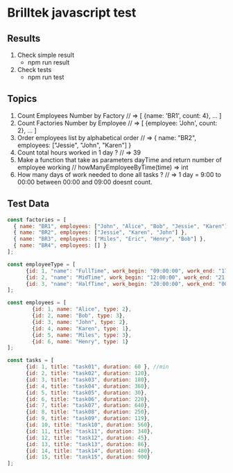 # Brilltek javascript test

## Results

1. Check simple result
    - npm run result
2. Check tests
    - npm run test

## Topics

1. Count Employees Number by Factory // => [ {name: 'BR1', count: 4}, ... ]
2. Count Factories Number by Employee // => [ {employee: 'John', count: 2}, ... ]
3. Order employees list by alphabetical order // =>   { name: "BR2", employees: ["Jessie", "John", "Karen"] }
4. Count total hours worked in 1 day ? // => 39
5. Make a function that take as parameters dayTime and return number of employee working // howManyEmployeeByTime(time) => int
6. How many days of work needed to done all tasks ? // => 1 day = 9:00 to 00:00 between 00:00 and 09:00 doesnt count.

## Test Data

```js
const factories = [
  { name: "BR1", employees: ["John", "Alice", "Bob", "Jessie", "Karen"] },
  { name: "BR2", employees: ["Jessie", "Karen", "John"] },
  { name: "BR3", employees: ["Miles", "Eric", "Henry", "Bob"] },
  { name: "BR4", employees: [] }
];

const employeeType = [
      {id: 1, "name": "FullTime", work_begin: "09:00:00", work_end: "17:00:00"},
      {id: 2, "name": "MidTime", work_begin: "12:00:00", work_end: "21:00:00"},
      {id: 3, "name": "HalfTime", work_begin: "20:00:00", work_end: "00:00:00"},
];

const employees = [
        {id: 1, name: "Alice", type: 2},
        {id: 2, name: "Bob", type: 3},
        {id: 3, name: "John", type: 2},
        {id: 4, name: "Karen", type: 1},
        {id: 5, name: "Miles", type: 3},
        {id: 6, name: "Henry", type: 1}
];

const tasks = [
      {id: 1, title: "task01", duration: 60 }, //min
      {id: 2, title: "task02", duration: 120},
      {id: 3, title: "task03", duration: 180},
      {id: 4, title: "task04", duration: 360},
      {id: 5, title: "task05", duration: 30},
      {id: 6, title: "task06", duration: 220},
      {id: 7, title: "task07", duration: 640},
      {id: 8, title: "task08", duration: 250},
      {id: 9, title: "task09", duration: 119},
      {id: 10, title: "task10", duration: 560},
      {id: 11, title: "task11", duration: 340},
      {id: 12, title: "task12", duration: 45},
      {id: 13, title: "task13", duration: 86},
      {id: 14, title: "task14", duration: 480},
      {id: 15, title: "task15", duration: 900}
];

```
